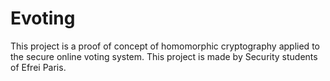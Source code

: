 # Evoting
This project is a proof of concept of homomorphic cryptography applied to the secure online voting system. This project is made by Security students of Efrei Paris.
